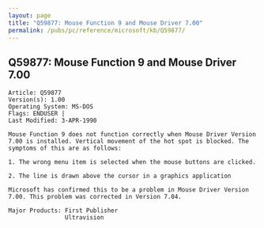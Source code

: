 ```yaml
---
layout: page
title: "Q59877: Mouse Function 9 and Mouse Driver 7.00"
permalink: /pubs/pc/reference/microsoft/kb/Q59877/
---
```


## Q59877: Mouse Function 9 and Mouse Driver 7.00

	Article: Q59877
	Version(s): 1.00
	Operating System: MS-DOS
	Flags: ENDUSER |
	Last Modified: 3-APR-1990
	
	Mouse Function 9 does not function correctly when Mouse Driver Version
	7.00 is installed. Vertical movement of the hot spot is blocked. The
	symptoms of this are as follows:
	
	1. The wrong menu item is selected when the mouse buttons are clicked.
	
	2. The line is drawn above the cursor in a graphics application
	
	Microsoft has confirmed this to be a problem in Mouse Driver Version
	7.00. This problem was corrected in Version 7.04.
	
	Major Products: First Publisher
	                Ultravision
